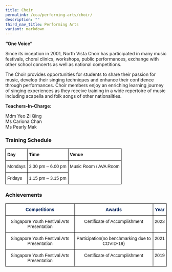 ```yaml
---
title: Choir
permalink: /cca/performing-arts/choir/
description: ""
third_nav_title: Performing Arts
variant: markdown
---
```

**“One Voice”**

Since its inception in 2001, North Vista Choir has participated in many music festivals, choral clinics, workshops, public performances, exchange with other school concerts as well as national competitions.

The Choir provides opportunities for students to share their passion for music, develop their singing techniques and enhance their confidence through performances. Choir members enjoy an enriching learning journey of singing experiences as they receive training in a wide repertoire of music including acapella and folk songs of other nationalities.


 

**Teachers-In-Charge:**

Mdm Yeo Zi Qing <br>
Ms Cariona Chan <br>
Ms Pearly Mak

### Training Schedule

<style type="text/css">
.tg  {border-collapse:collapse;border-spacing:0;}
.tg td{border-color:black;border-style:solid;border-width:1px;font-family:Arial, sans-serif;font-size:14px;
  overflow:hidden;padding:10px 5px;word-break:normal;}
.tg th{border-color:black;border-style:solid;border-width:1px;font-family:Arial, sans-serif;font-size:14px;
  font-weight:normal;overflow:hidden;padding:10px 5px;word-break:normal;}
.tg .tg-dgl5{background-color:#FFF;font-weight:bold;text-align:left;vertical-align:top}
.tg .tg-ktyi{background-color:#FFF;text-align:left;vertical-align:top}
</style>
<table class="tg">
<thead>
  <tr>
    <th class="tg-dgl5">Day</th>
    <th class="tg-dgl5">Time</th>
    <th class="tg-dgl5">Venue</th>
  </tr>
</thead>
<tbody>
  <tr>
    <td class="tg-ktyi"> Mondays</td>
    <td class="tg-ktyi"> 3.30 pm – 6.00 pm</td>
    <td class="tg-ktyi" rowspan="2">Music Room / AVA Room</td>
  </tr>
  <tr>
    <td class="tg-ktyi">Fridays</td>
    <td class="tg-ktyi"> 1.15 pm – 3.15 pm</td>
  </tr>
</tbody>
</table>

### Achievements

<style type="text/css">
.tg  {border-collapse:collapse;border-spacing:0;}
.tg td{border-color:black;border-style:solid;border-width:1px;font-family:Arial, sans-serif;font-size:14px;
  overflow:hidden;padding:10px 5px;word-break:normal;}
.tg th{border-color:black;border-style:solid;border-width:1px;font-family:Arial, sans-serif;font-size:14px;
  font-weight:normal;overflow:hidden;padding:10px 5px;word-break:normal;}
.tg .tg-lqka{background-color:#FFF;color:#02225B;font-weight:bold;text-align:center;vertical-align:top}
.tg .tg-7yig{background-color:#FFF;text-align:center;vertical-align:top}
</style>
<table class="tg">
<thead>
  <tr>
    <th class="tg-lqka">Competitions</th>
    <th class="tg-lqka">Awards</th>
    <th class="tg-lqka">Year</th>
  </tr>
</thead>
<tbody>
	 <tr>
    <td class="tg-7yig">Singapore Youth Festival Arts Presentation<br></td>
    <td class="tg-7yig">Certificate of Accomplishment<br></td>
    <td class="tg-7yig">2023</td>
  </tr>
  <tr>
    <td class="tg-7yig"> Singapore Youth Festival Arts Presentation</td>
    <td class="tg-7yig"><span style="background-color:initial"> Participation(no benchmarking due to COVID-19)</span></td>
    <td class="tg-7yig"> 2021</td>
  </tr>
  <tr>
    <td class="tg-7yig"> Singapore Youth Festival Arts Presentation</td>
    <td class="tg-7yig"> Certificate of Accomplishment</td>
    <td class="tg-7yig"> 2019</td>
  </tr>
 
</tbody>
</table>

